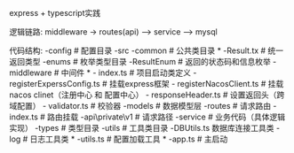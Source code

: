 express + typescript实践

逻辑链路:
middleware -> routes(api) —> service —> mysql

代码结构:
-config # 配置目录
-src 
    -common # 公共类目录 *
        -Result.tx # 统一返回类型
    -enums # 枚举类型目录
        -ResultEnum # 返回的状态码和信息枚举
    -middleware # 中间件 *
        - index.ts # 项目启动类定义
        - registerExperssConfig.ts # 挂载express框架
        - registerNacosClient.ts # 挂载nacos clinet（注册中心 和 配置中心）
        - responseHeader.ts # 设置返回头（跨域配置）
        - validator.ts # 校验器
    -models # 数据模型层
    -routes  # 请求路由
        -index.ts # 路由挂载
        -api\private\v1 # 请求路径
    -service # 业务代码（具体逻辑实现）
    -types # 类型目录
    -utils # 工具类目录
        -DBUtils.ts 数据库连接工具类
        -log # 日志工具类 *
        -utils.ts # 配置加载工具 * 
    -app.ts # 主启动